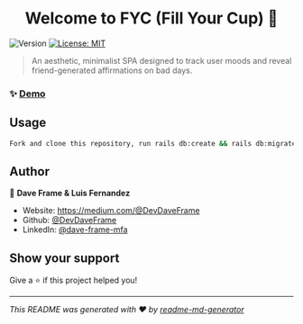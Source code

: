 <h1 align="center">Welcome to FYC (Fill Your Cup) 👋</h1>
<p>
  <img alt="Version" src="https://img.shields.io/badge/version-1.0-blue.svg?cacheSeconds=2592000" />
  <a href="#" target="_blank">
    <img alt="License: MIT" src="https://img.shields.io/badge/License-MIT-yellow.svg" />
  </a>
</p>

> An aesthetic, minimalist SPA designed to track user moods and reveal friend-generated affirmations on bad days.

### ✨ [Demo](https://youtu.be/gv2Yb4NM_xg)

## Usage

```sh
Fork and clone this repository, run rails db:create && rails db:migrate, then run rails s.
```

## Author

👤 **Dave Frame & Luis Fernandez**

* Website: https://medium.com/@DevDaveFrame
* Github: [@DevDaveFrame](https://github.com/DevDaveFrame)
* LinkedIn: [@dave-frame-mfa](https://linkedin.com/in/dave-frame-mfa)

## Show your support

Give a ⭐️ if this project helped you!

***
_This README was generated with ❤️ by [readme-md-generator](https://github.com/kefranabg/readme-md-generator)_